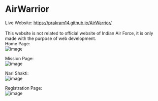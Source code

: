 # AirWarrior
Live Website: https://prakram14.github.io/AirWarrior/
<br><br>This website is not related to official website of Indian Air Force, it is only made with the purpose of web development.<br>
Home Page: <br>
![image](https://github.com/Prakram14/AirWarrior/assets/105963616/bf57c345-df7d-4587-8f7b-3b008700d932)

Mission Page:<br>
![image](https://github.com/Prakram14/AirWarrior/assets/105963616/d8fc063e-5c19-42be-b9ed-4cc61f442b9a)

Nari Shakti:<br>
![image](https://github.com/Prakram14/AirWarrior/assets/105963616/e3430f25-fbee-4eda-81fd-39476e74fc28)

Registration Page:<br>
![image](https://github.com/Prakram14/AirWarrior/assets/105963616/967c9608-e953-47e6-adca-8ffcfc4c34b8)

